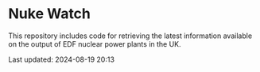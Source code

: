 # Nuke Watch

This repository includes code for retrieving the latest information available on the output of EDF nuclear power plants in the UK.

Last updated: 2024-08-19 20:13